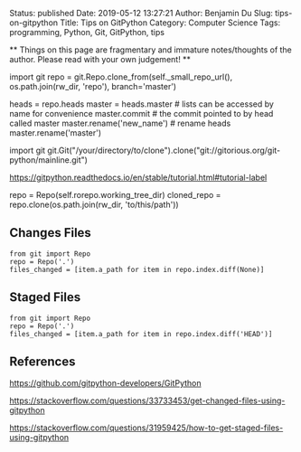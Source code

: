 Status: published
Date: 2019-05-12 13:27:21
Author: Benjamin Du
Slug: tips-on-gitpython
Title: Tips on GitPython
Category: Computer Science
Tags: programming, Python, Git, GitPython, tips

**
Things on this page are fragmentary and immature notes/thoughts of the author.
Please read with your own judgement!
**

import git
repo = git.Repo.clone_from(self._small_repo_url(), os.path.join(rw_dir, 'repo'), branch='master')

heads = repo.heads
master = heads.master       # lists can be accessed by name for convenience
master.commit               # the commit pointed to by head called master
master.rename('new_name')   # rename heads
master.rename('master')

import git
git.Git("/your/directory/to/clone").clone("git://gitorious.org/git-python/mainline.git")

https://gitpython.readthedocs.io/en/stable/tutorial.html#tutorial-label

repo = Repo(self.rorepo.working_tree_dir)
cloned_repo = repo.clone(os.path.join(rw_dir, 'to/this/path'))


## Changes Files

    from git import Repo
    repo = Repo('.')
    files_changed = [item.a_path for item in repo.index.diff(None)]


## Staged Files

    from git import Repo
    repo = Repo('.')
    files_changed = [item.a_path for item in repo.index.diff('HEAD')]


## References

https://github.com/gitpython-developers/GitPython

https://stackoverflow.com/questions/33733453/get-changed-files-using-gitpython

https://stackoverflow.com/questions/31959425/how-to-get-staged-files-using-gitpython
